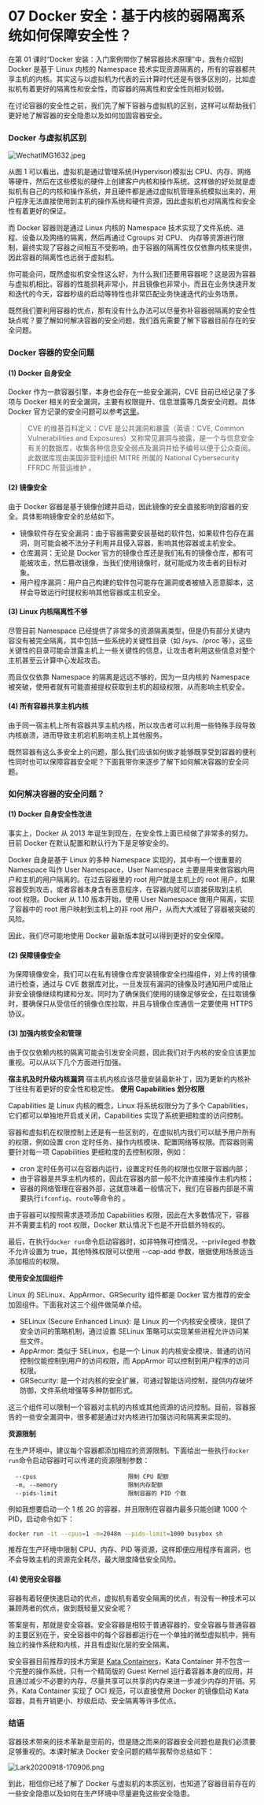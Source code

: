 # 07 Docker 安全：基于内核的弱隔离系统如何保障安全性？

在第 01 课时“Docker 安装：入门案例带你了解容器技术原理”中，我有介绍到 Docker 是基于 Linux 内核的 Namespace 技术实现资源隔离的，所有的容器都共享主机的内核。其实这与以虚拟机为代表的云计算时代还是有很多区别的，比如虚拟机有着更好的隔离性和安全性，而容器的隔离性和安全性则相对较弱。

在讨论容器的安全性之前，我们先了解下容器与虚拟机的区别，这样可以帮助我们更好地了解容器的安全隐患以及如何加固容器安全。

### Docker 与虚拟机区别

![WechatIMG1632.jpeg](assets/Ciqc1F9sDDSAQhNcAAD8rL1NLXc02.jpeg)

从图 1 可以看出，虚拟机是通过管理系统(Hypervisor)模拟出 CPU、内存、网络等硬件，然后在这些模拟的硬件上创建客户内核和操作系统。这样做的好处就是虚拟机有自己的内核和操作系统，并且硬件都是通过虚拟机管理系统模拟出来的，用户程序无法直接使用到主机的操作系统和硬件资源，因此虚拟机也对隔离性和安全性有着更好的保证。

而 Docker 容器则是通过 Linux 内核的 Namespace 技术实现了文件系统、进程、设备以及网络的隔离，然后再通过 Cgroups 对 CPU、 内存等资源进行限制，最终实现了容器之间相互不受影响，由于容器的隔离性仅仅依靠内核来提供，因此容器的隔离性也远弱于虚拟机。

你可能会问，既然虚拟机安全性这么好，为什么我们还要用容器呢？这是因为容器与虚拟机相比，容器的性能损耗非常小，并且镜像也非常小，而且在业务快速开发和迭代的今天，容器秒级的启动等特性也非常匹配业务快速迭代的业务场景。

既然我们要利用容器的优点，那有没有什么办法可以尽量弥补容器弱隔离的安全性缺点呢？要了解如何解决容器的安全问题，我们首先需要了解下容器目前存在的安全问题。

### Docker 容器的安全问题

#### (1) Docker 自身安全

Docker 作为一款容器引擎，本身也会存在一些安全漏洞，CVE 目前已经记录了多项与 Docker 相关的安全漏洞，主要有权限提升、信息泄露等几类安全问题。具体 Docker 官方记录的安全问题可以参考[这里](https://docs.docker.com/engine/security/non-events/)。

> CVE 的维基百科定义：CVE 是公共漏洞和暴露（英语：CVE, Common Vulnerabilities and Exposures）又称常见漏洞与披露，是一个与信息安全有关的数据库，收集各种信息安全弱点及漏洞并给予编号以便于公众查阅。此数据库现由美国非营利组织 MITRE 所属的 National Cybersecurity FFRDC 所营运维护 。

#### (2) 镜像安全

由于 Docker 容器是基于镜像创建并启动，因此镜像的安全直接影响到容器的安全。具体影响镜像安全的总结如下。

- 镜像软件存在安全漏洞：由于容器需要安装基础的软件包，如果软件包存在漏洞，则可能会被不法分子利用并且侵入容器，影响其他容器或主机安全。
- 仓库漏洞：无论是 Docker 官方的镜像仓库还是我们私有的镜像仓库，都有可能被攻击，然后篡改镜像，当我们使用镜像时，就可能成为攻击者的目标对象。
- 用户程序漏洞：用户自己构建的软件包可能存在漏洞或者被植入恶意脚本，这样会导致运行时提权影响其他容器或主机安全。

#### (3) Linux 内核隔离性不够

尽管目前 Namespace 已经提供了非常多的资源隔离类型，但是仍有部分关键内容没有被完全隔离，其中包括一些系统的关键性目录（如 /sys、/proc 等），这些关键性的目录可能会泄露主机上一些关键性的信息，让攻击者利用这些信息对整个主机甚至云计算中心发起攻击。

而且仅仅依靠 Namespace 的隔离是远远不够的，因为一旦内核的 Namespace 被突破，使用者就有可能直接提权获取到主机的超级权限，从而影响主机安全。

#### (4) 所有容器共享主机内核

由于同一宿主机上所有容器共享主机内核，所以攻击者可以利用一些特殊手段导致内核崩溃，进而导致主机宕机影响主机上其他服务。

既然容器有这么多安全上的问题，那么我们应该如何做才能够既享受到容器的便利性同时也可以保障容器安全呢？下面我带你来逐步了解下如何解决容器的安全问题。

### 如何解决容器的安全问题？

#### (1) Docker 自身安全性改进

事实上，Docker 从 2013 年诞生到现在，在安全性上面已经做了非常多的努力。目前 Docker 在默认配置和默认行为下是足够安全的。

Docker 自身是基于 Linux 的多种 Namespace 实现的，其中有一个很重要的 Namespace 叫作 User Namespace，User Namespace 主要是用来做容器内用户和主机的用户隔离的。在过去容器里的 root 用户就是主机上的 root 用户，如果容器受到攻击，或者容器本身含有恶意程序，在容器内就可以直接获取到主机 root 权限。Docker 从 1.10 版本开始，使用 User Namespace 做用户隔离，实现了容器中的 root 用户映射到主机上的非 root 用户，从而大大减轻了容器被突破的风险。

因此，我们尽可能地使用 Docker 最新版本就可以得到更好的安全保障。

#### (2) 保障镜像安全

为保障镜像安全，我们可以在私有镜像仓库安装镜像安全扫描组件，对上传的镜像进行检查，通过与 CVE 数据库对比，一旦发现有漏洞的镜像及时通知用户或阻止非安全镜像继续构建和分发。同时为了确保我们使用的镜像足够安全，在拉取镜像时，要确保只从受信任的镜像仓库拉取，并且与镜像仓库通信一定要使用 HTTPS 协议。

#### (3) 加强内核安全和管理

由于仅仅依赖内核的隔离可能会引发安全问题，因此我们对于内核的安全应该更加重视。可以从以下几个方面进行加强。

**宿主机及时升级内核漏洞** 宿主机内核应该尽量安装最新补丁，因为更新的内核补丁往往有着更好的安全性和稳定性。 **使用 Capabilities 划分权限**

Capabilities 是 Linux 内核的概念，Linux 将系统权限分为了多个 Capabilities，它们都可以单独地开启或关闭，Capabilities 实现了系统更细粒度的访问控制。

容器和虚拟机在权限控制上还是有一些区别的，在虚拟机内我们可以赋予用户所有的权限，例如设置 cron 定时任务、操作内核模块、配置网络等权限。而容器则需要针对每一项 Capabilities 更细粒度的去控制权限，例如：

- cron 定时任务可以在容器内运行，设置定时任务的权限也仅限于容器内部；
- 由于容器是共享主机内核的，因此在容器内部一般不允许直接操作主机内核；
- 容器的网络管理在容器外部，这就意味着一般情况下，我们在容器内部是不需要执行`ifconfig`、`route`等命令的 。

由于容器可以按照需求逐项添加 Capabilities 权限，因此在大多数情况下，容器并不需要主机的 root 权限，Docker 默认情况下也是不开启额外特权的。

最后，在执行`docker run`命令启动容器时，如非特殊可控情况，--privileged 参数不允许设置为 true，其他特殊权限可以使用 --cap-add 参数，根据使用场景适当添加相应的权限。

**使用安全加固组件**

Linux 的 SELinux、AppArmor、GRSecurity 组件都是 Docker 官方推荐的安全加固组件。下面我对这三个组件做简单介绍。

- SELinux (Secure Enhanced Linux): 是 Linux 的一个内核安全模块，提供了安全访问的策略机制，通过设置 SELinux 策略可以实现某些进程允许访问某些文件。
- AppArmor: 类似于 SELinux，也是一个 Linux 的内核安全模块，普通的访问控制仅能控制到用户的访问权限，而 AppArmor 可以控制到用户程序的访问权限。
- GRSecurity: 是一个对内核的安全扩展，可通过智能访问控制，提供内存破坏防御，文件系统增强等多种防御形式。

这三个组件可以限制一个容器对主机的内核或其他资源的访问控制。目前，容器报告的一些安全漏洞中，很多都是通过对内核进行加强访问和隔离来实现的。

**资源限制**

在生产环境中，建议每个容器都添加相应的资源限制。下面给出一些执行`docker run`命令启动容器时可以传递的资源限制参数：

```plaintext
  --cpus                          限制 CPU 配额
  -m, --memory                    限制内存配额
  --pids-limit                    限制容器的 PID 个数
```

例如我想要启动一个 1 核 2G 的容器，并且限制在容器内最多只能创建 1000 个 PID，启动命令如下：

```bash
docker run -it --cpus=1 -m=2048m --pids-limit=1000 busybox sh
```

推荐在生产环境中限制 CPU、内存、PID 等资源，这样即便应用程序有漏洞，也不会导致主机的资源完全耗尽，最大限度降低安全风险。

#### (4) 使用安全容器

容器有着轻便快速启动的优点，虚拟机有着安全隔离的优点，有没有一种技术可以兼顾两者的优点，做到既轻量又安全呢？

答案是有，那就是安全容器。安全容器是相较于普通容器的，安全容器与普通容器的主要区别在于，安全容器中的每个容器都运行在一个单独的微型虚拟机中，拥有独立的操作系统和内核，并且有虚拟化层的安全隔离。

安全容器目前推荐的技术方案是 [Kata Containers](https://github.com/kata-containers)，Kata Container 并不包含一个完整的操作系统，只有一个精简版的 Guest Kernel 运行着容器本身的应用，并且通过减少不必要的内存，尽量共享可以共享的内存来进一步减少内存的开销。另外，Kata Container 实现了 OCI 规范，可以直接使用 Docker 的镜像启动 Kata 容器，具有开销更小、秒级启动、安全隔离等许多优点。

### 结语

容器技术带来的技术革新是空前的，但是随之而来的容器安全问题也是我们必须要足够重视的。本课时解决 Docker 安全问题的精华我帮你总结如下：

![Lark20200918-170906.png](assets/Ciqc1F9keVSAHuDTAADaB11MKbU710.png)

到此，相信你已经了解了 Docker 与虚拟机的本质区别，也知道了容器目前存在的一些安全隐患以及如何在生产环境中尽量避免这些安全隐患。
